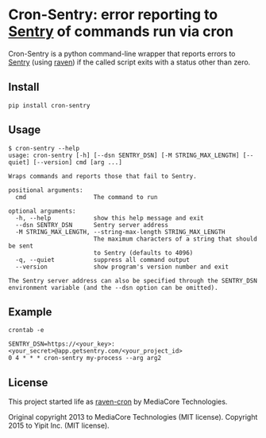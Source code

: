 Cron-Sentry: error reporting to [Sentry](https://getsentry.com/) of commands run via cron
================================================

Cron-Sentry is a python command-line wrapper that reports errors to [Sentry](http://getsentry.com) (using [raven](https://github.com/getsentry/raven-python)) if the called script exits with a status other than zero.

Install
-------

`pip install cron-sentry`

Usage
-----

```
$ cron-sentry --help
usage: cron-sentry [-h] [--dsn SENTRY_DSN] [-M STRING_MAX_LENGTH] [--quiet] [--version] cmd [arg ...]

Wraps commands and reports those that fail to Sentry.

positional arguments:
  cmd                   The command to run

optional arguments:
  -h, --help            show this help message and exit
  --dsn SENTRY_DSN      Sentry server address
  -M STRING_MAX_LENGTH, --string-max-length STRING_MAX_LENGTH
                        The maximum characters of a string that should be sent
                        to Sentry (defaults to 4096)
  -q, --quiet           suppress all command output
  --version             show program's version number and exit

The Sentry server address can also be specified through the SENTRY_DSN
environment variable (and the --dsn option can be omitted).
```

Example
-------

`crontab -e`
```
SENTRY_DSN=https://<your_key>:<your_secret>@app.getsentry.com/<your_project_id>
0 4 * * * cron-sentry my-process --arg arg2
```


License
-------

This project started life as [raven-cron](https://github.com/mediacore/raven-cron) by MediaCore Technologies.

Original copyright 2013 to MediaCore Technologies (MIT license).
Copyright 2015 to Yipit Inc. (MIT license).
